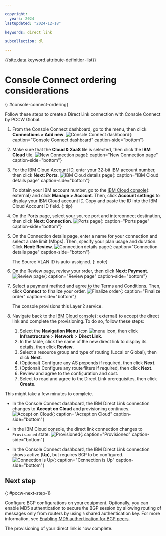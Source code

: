 ```yaml
---

copyright:
  years: 2024
lastupdated: "2024-12-18"

keywords: direct link

subcollection: dl

---
```


{{site.data.keyword.attribute-definition-list}}

# Console Connect ordering considerations
{: #console-connect-ordering}

Follow these steps to create a Direct Link connection with Console Connect by PCCW Global.

1. From the Console Connect dashboard, go to the menu, then click **Connections > Add new**.
   ![Console Connect dashboard](images/pccw-dashboard.png "Console Connect dashboard"){: caption="Console Connect dashboard" caption-side="bottom"}

1. Make sure that the **Cloud & XaaS** tile is selected, then click the **IBM Cloud** tile.
   ![New Connection page](images/pccw-new-connection.png "New Connection page"){: caption="New Connection page" caption-side="bottom"}

1. For the IBM Cloud Account ID, enter your 32-bit IBM account number, then click **Next: Ports**.
   ![IBM Cloud details page](images/pccw-account-id.png "IBM Cloud details page"){: caption="IBM Cloud details page" caption-side="bottom"}

   To obtain your IBM account number, go to the [IBM Cloud console](/login){: external} and click **Manage > Account**. Then, click **Account settings** to display your IBM Cloud account ID. Copy and paste the ID into the IBM Cloud Account ID field.
   {: tip}

1. On the Ports page, select your source port and interconnect destination, then click **Next: Connection**.
   ![Ports page](images/pccw-ports.png "Ports page"){: caption="Ports page" caption-side="bottom"}

1. On the Connection details page, enter a name for your connection and select a rate limit (Mbps). Then, specify your plan usage and duration. Click **Next: Review**.
   ![Connection details page](images/pccw-connection-details.png "Connection details page"){: caption="Connection details page" caption-side="bottom"}

   The Source VLAN ID is auto-assigned.
   {: note}

1. On the Review page, review your order, then click **Next: Payment**.
   ![Review page](images/pccw-review.png "Review page"){: caption="Review page" caption-side="bottom"}

1. Select a payment method and agree to the Terms and Conditions. Then, click **Connect** to finalize your order.
   ![Finalize order](images/pccw-terms.png "Finalize order"){: caption="Finalize order" caption-side="bottom"}

   The console provisions this Layer 2 service.

1. Navigate back to the [IBM Cloud console](/login){: external} to accept the direct link and complete the provisioning. To do so, follow these steps:

   1. Select the **Navigation Menu** icon ![menu icon](../icons/icon_hamburger.svg), then click **Infrastructure** > **Network** > **Direct Link**.
   1. In the table, click the name of the new direct link to display its details, then click **Review**.
   1. Select a resource group and type of routing (Local or Global), then click **Next**.
   1. (Optional) Configure any AS prepends if required, then click **Next**.
   1. (Optional) Configure any route filters if required, then click **Next**.
   1. Review and agree to the configuration and cost.
   1. Select to read and agree to the Direct Link prerequisites, then click **Create**.

This might take a few minutes to complete.

* In the Console Connect dashboard, the IBM Direct Link connection changes to **Accept on Cloud** and provisioning continues.
   ![Accept on Cloud](images/pccw-accept-on-cloud.png "Accept on Cloud"){: caption="Accept on Cloud" caption-side="bottom"}

* In the IBM Cloud console, the direct link connection changes to `Provisioned` state.
   ![Provisioned](images/pccw-provisioned.png "Provisioned"){: caption="Provisioned" caption-side="bottom"}

* In the Console Connect dashboard, the IBM Direct Link connection shows active (**Up**), but requires BGP to be configured.
   ![Connection is Up](images/pccw-up.png "Connection is Up"){: caption="Connection is Up" caption-side="bottom"}

## Next step
{: #pccw-next-step-1}

Configure BGP configurations on your equipment. Optionally, you can enable MD5 authentication to secure the BGP session by allowing routing of messages only from routers by using a shared authentication key. For more information, see [Enabling MD5 authentication for BGP peers](/docs/dl?topic=dl-accepting-provider-created-connection#dl-enable-md5-provider).

The provisioning of your direct link is now complete.
